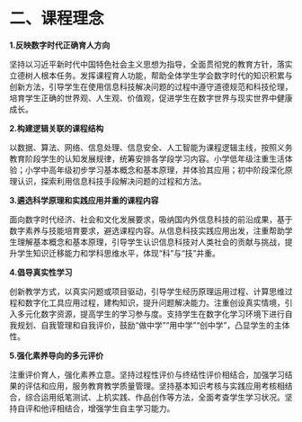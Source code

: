 # 二、课程理念

**1.反映数字时代正确育人方向**

坚持以习近平新时代中国特色社会主义思想为指导，全面贯彻党的教育方针，落实立德树人根本任务。发挥课程育人功能，帮助全体学生学会数字时代的知识积累与创新方法，引导学生在使用信息科技解决问题的过程中遵守道德规范和科技伦理，培育学生正确的世界观、人生观、价值观，促进学生在数字世界与现实世界中健康成长。

**2.构建逻辑关联的课程结构**

以数据、算法、网络、信息处理、信息安全、人工智能为课程逻辑主线，按照义务教育阶段学生的认知发展规律，统筹安排各学段学习内容。小学低年级注重生活体验；小学中高年级初步学习基本概念和基本原理，并体验其应用；初中阶段深化原理认识，探索利用信息科技手段解决问题的过程和方法。

**3.遴选科学原理和实践应用并重的课程内容**

面向数字时代经济、社会和文化发展要求，吸纳国内外信息科技的前沿成果，基于数字素养与技能培育要求，避选课程内容。从信息科技实践应用出发，注重帮助学生理解基本概念和基本原理，引导学生认识信息科技对人类社会的贡献与挑战，提升学生知识迁移能力和学科思维水平，体现“科”与“技”并重。

**4.倡导真实性学习**

创新教学方式，以真实问题或项目驱动，引导学生经历原理运用过程、计算思维过程和数字化工具应用过程，建构知识，提升问题解决能力。注重创设真实情境，引入多元化数字资源，提高学生的学习参与度。支持学生在数字化学习环境下进行自我规划、自我管理和自我评价，鼓励“做中学”“用中学”“创中学”，凸显学生的主体性。

**5.强化素养导向的多元评价**

注重评价育人，强化素养立意。坚持过程性评价与终结性评价相结合，加强学习结果的评估和应用，服务教育教学质量管理。坚持基本知识考核与实践应用考核相结合，综合运用纸笔测试、上机实践、作品创作等方法，全面考查学生学习状况。坚持自评和他评相结合，增强学生自主学习能力。